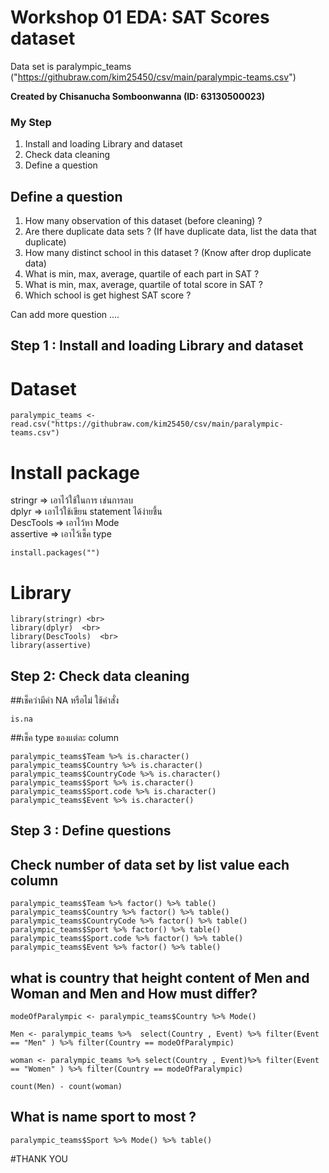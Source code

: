 # Workshop 01 EDA: SAT Scores dataset

Data set is paralympic_teams ("https://githubraw.com/kim25450/csv/main/paralympic-teams.csv")

**Created by Chisanucha Somboonwanna (ID: 63130500023)**

### My Step
1. Install and loading Library and dataset
2. Check data cleaning 
3. Define a question

## Define a question

1. How many observation of this dataset (before cleaning) ?
2. Are there duplicate data sets ? (If have duplicate data, list the data that duplicate)
3. How many distinct school in this dataset ? (Know after drop duplicate data)
4. What is min, max, average, quartile of each part in SAT ?
5. What is min, max, average, quartile of total score in SAT ?
6. Which school is get highest SAT score ?

Can add more question ....

## Step 1 : Install and loading Library and dataset

# Dataset
```
paralympic_teams <- read.csv("https://githubraw.com/kim25450/csv/main/paralympic-teams.csv")
```

# Install package 
stringr => เอาไว้ใช้ในการ เช่นการลบ <br>
dplyr => เอาไว้ใช้เขียน statement ได้ง่ายชึ้น<br>
DescTools => เอาไว้หา Mode<br>
assertive => เอาไว้เช็ค type 
```
install.packages("")
```
# Library
```
library(stringr) <br>
library(dplyr)  <br>
library(DescTools)  <br>
library(assertive) 

```
## Step 2: Check data cleaning 

##เช็คว่ามีค่า NA หรือไม่ ใช้คำสั่ง  
```
is.na
```
##เช็ค type ของแต่ละ column
```
paralympic_teams$Team %>% is.character()
paralympic_teams$Country %>% is.character()
paralympic_teams$CountryCode %>% is.character()
paralympic_teams$Sport %>% is.character()
paralympic_teams$Sport.code %>% is.character()
paralympic_teams$Event %>% is.character()
```
## Step 3 : Define questions
## Check number of data set by list value each column
```
paralympic_teams$Team %>% factor() %>% table()
paralympic_teams$Country %>% factor() %>% table()
paralympic_teams$CountryCode %>% factor() %>% table()
paralympic_teams$Sport %>% factor() %>% table()
paralympic_teams$Sport.code %>% factor() %>% table()
paralympic_teams$Event %>% factor() %>% table()
```
## what is country that height content of Men and Woman and Men and How must differ?
```
modeOfParalympic <- paralympic_teams$Country %>% Mode()

Men <- paralympic_teams %>%  select(Country , Event) %>% filter(Event == "Men" ) %>% filter(Country == modeOfParalympic)

woman <- paralympic_teams %>% select(Country , Event)%>% filter(Event == "Women" ) %>% filter(Country == modeOfParalympic)

count(Men) - count(woman)
```
## What is name sport to most ?
```
paralympic_teams$Sport %>% Mode() %>% table()
```
#THANK YOU

